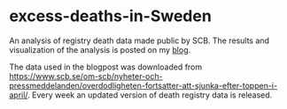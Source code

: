 # excess-deaths-in-Sweden

An analysis of registry death data made public by SCB. The results and visualization of the analysis is posted on my [blog](http://www.arvidharder.com/post/excess-deaths-in-sweden/).

The data used in the blogpost was downloaded from https://www.scb.se/om-scb/nyheter-och-pressmeddelanden/overdodligheten-fortsatter-att-sjunka-efter-toppen-i-april/. Every week an updated version of death registry data is released.


